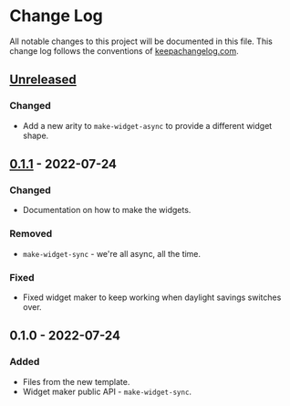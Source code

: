 # Change Log
All notable changes to this project will be documented in this file. This change log follows the conventions of [keepachangelog.com](http://keepachangelog.com/).

## [Unreleased]
### Changed
- Add a new arity to `make-widget-async` to provide a different widget shape.

## [0.1.1] - 2022-07-24
### Changed
- Documentation on how to make the widgets.

### Removed
- `make-widget-sync` - we're all async, all the time.

### Fixed
- Fixed widget maker to keep working when daylight savings switches over.

## 0.1.0 - 2022-07-24
### Added
- Files from the new template.
- Widget maker public API - `make-widget-sync`.

[Unreleased]: https://github.com/rhinocratic/fud/compare/0.1.1...HEAD
[0.1.1]: https://github.com/rhinocratic/fud/compare/0.1.0...0.1.1
